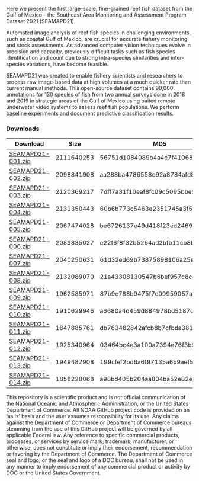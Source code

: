 Here we present the first large-scale, fine-grained reef fish dataset from the Gulf of Mexico - the Southeast Area Monitoring and Assessment Program Dataset 2021 (SEAMAPD21).

Automated image analysis of reef fish species in challenging environments, such as coastal Gulf of Mexico, are crucial for accurate fishery monitoring and stock assessments. As advanced computer vision techniques evolve in precision and capacity, previously difficult tasks such as fish species identification and count due to strong intra-species similarities and inter-species variations, have become feasible.

SEAMAPD21 was created to enable fishery scientists and researchers to process raw image-based data at high volumes at a much quicker rate than current manual methods. This open-source dataset contains 90,000 annotations for 130 species of fish from two annual surveys done in 2018 and 2019 in strategic areas of the Gulf of Mexico using baited remote underwater video systems to assess reef fish populations. We perform baseline experiments and document predictive classification results.

### Downloads

|  Download           | Size       | MD5                              |
|---------------------|------------|----------------------------------|
| [SEAMAPD21-001.zip](https://grunt.sefsc.noaa.gov/parr/SEAMAPD21-001.zip) | 2111640253 | 56751d1084089b4a4c7f4106899793bb |
| [SEAMAPD21-002.zip](https://grunt.sefsc.noaa.gov/parr/SEAMAPD21-002.zip) | 2098841908 | aa288ba4786558e92a8784afd875ffe6 |
| [SEAMAPD21-003.zip](https://grunt.sefsc.noaa.gov/parr/SEAMAPD21-003.zip) | 2120369217 | 7dff7a31f10eaf8fc09c5095bbe50b1d |
| [SEAMAPD21-004.zip](https://grunt.sefsc.noaa.gov/parr/SEAMAPD21-004.zip) | 2131350443 | 60b6b773c5463e2351745a3f5855dd06 |
| [SEAMAPD21-005.zip](https://grunt.sefsc.noaa.gov/parr/SEAMAPD21-005.zip) | 2067474028 | be6726137e49d418f23ed2469658de61 |
| [SEAMAPD21-006.zip](https://grunt.sefsc.noaa.gov/parr/SEAMAPD21-006.zip) | 2089835027 | e22f6f8f32b5264ad2bfb11cb8b499df |
| [SEAMAPD21-007.zip](https://grunt.sefsc.noaa.gov/parr/SEAMAPD21-007.zip) | 2040250631 | 61d32ed69b73875898106a25e9a8b0a5 |
| [SEAMAPD21-008.zip](https://grunt.sefsc.noaa.gov/parr/SEAMAPD21-008.zip) | 2132089070 | 21a43308130547b6bef957c8c8dc780f |
| [SEAMAPD21-009.zip](https://grunt.sefsc.noaa.gov/parr/SEAMAPD21-009.zip) | 1962585971 | 87b9c788b9475f7c09959057ae4deb81 |
| [SEAMAPD21-010.zip](https://grunt.sefsc.noaa.gov/parr/SEAMAPD21-010.zip) | 1910629946 | a6680a4d459d884978bd5187c35764ad |
| [SEAMAPD21-011.zip](https://grunt.sefsc.noaa.gov/parr/SEAMAPD21-011.zip) | 1847885761 | db763482842afcb8b7cfbda3817f31ac |
| [SEAMAPD21-012.zip](https://grunt.sefsc.noaa.gov/parr/SEAMAPD21-012.zip) | 1925340964 | 03464bc4e3a100a7394e76f3b9cc5af6 |
| [SEAMAPD21-013.zip](https://grunt.sefsc.noaa.gov/parr/SEAMAPD21-013.zip) | 1949487908 | 199cfef2bd6a6f97135a6b9aef5b0f6b |
| [SEAMAPD21-014.zip](https://grunt.sefsc.noaa.gov/parr/SEAMAPD21-014.zip) | 1858228068 | a98bd405b204aa804ba52e82e9fcc6e8 |

This repository is a scientific product and is not official communication of the National Oceanic and Atmospheric Administration, or the United States Department of Commerce. All NOAA GitHub project code is provided on an ‘as is’ basis and the user assumes responsibility for its use. Any claims against the Department of Commerce or Department of Commerce bureaus stemming from the use of this GitHub project will be governed by all applicable Federal law. Any reference to specific commercial products, processes, or services by service mark, trademark, manufacturer, or otherwise, does not constitute or imply their endorsement, recommendation or favoring by the Department of Commerce. The Department of Commerce seal and logo, or the seal and logo of a DOC bureau, shall not be used in any manner to imply endorsement of any commercial product or activity by DOC or the United States Government.
